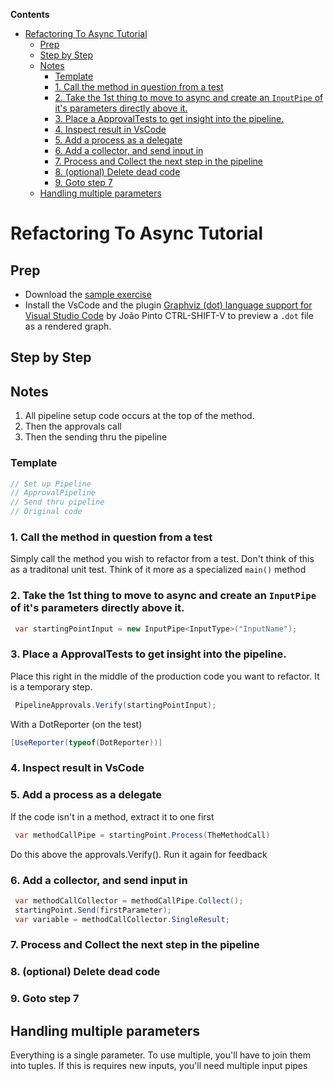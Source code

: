 <!--
GENERATED FILE - DO NOT EDIT
This file was generated by [MarkdownSnippets](https://github.com/SimonCropp/MarkdownSnippets).
Source File: /docs/mdsource/RefactoringTutorial.source.md
To change this file edit the source file and then run MarkdownSnippets.
-->
<!-- START doctoc generated TOC please keep comment here to allow auto update -->
<!-- DON'T EDIT THIS SECTION, INSTEAD RE-RUN doctoc TO UPDATE -->
**Contents**

- [Refactoring To Async Tutorial](#refactoring-to-async-tutorial)
  - [Prep](#prep)
  - [Step by Step](#step-by-step)
  - [Notes](#notes)
    - [Template](#template)
    - [1. Call the method in question from a test](#1-call-the-method-in-question-from-a-test)
    - [2. Take the 1st thing to move to async and create an `InputPipe` of it's parameters directly above it.](#2-take-the-1st-thing-to-move-to-async-and-create-an-inputpipe-of-its-parameters-directly-above-it)
    - [3. Place a ApprovalTests to get insight into the pipeline.](#3-place-a-approvaltests-to-get-insight-into-the-pipeline)
    - [4. Inspect result in VsCode](#4-inspect-result-in-vscode)
    - [5. Add a process as a delegate](#5-add-a-process-as-a-delegate)
    - [6. Add a collector, and send input in](#6-add-a-collector-and-send-input-in)
    - [7. Process and Collect the next step in the pipeline](#7-process-and-collect-the-next-step-in-the-pipeline)
    - [8. (optional) Delete dead code](#8-optional-delete-dead-code)
    - [9. Goto step 7](#9-goto-step-7)
  - [Handling multiple parameters](#handling-multiple-parameters)

<!-- END doctoc generated TOC please keep comment here to allow auto update -->

# Refactoring To Async Tutorial

## Prep

* Download the [sample exercise](https://github.com/refactoring-pipelines/PipelinesExercise) 
* Install the VsCode and the plugin [Graphviz (dot) language support for Visual Studio Code](https://marketplace.visualstudio.com/items?itemName=joaompinto.vscode-graphviz) by João Pinto 
CTRL-SHIFT-V to preview a `.dot` file as a rendered graph.



## Step by Step

## Notes

 1. All pipeline setup code occurs at the top of the method.  
 2. Then the approvals call  
 3. Then the sending thru the pipeline

### Template 

```cs
// Set up Pipeline
// ApprovalPipeline
// Send thru pipeline
// Original code
```
### 1. Call the method in question from a test

Simply call the method you wish to refactor from a test.
Don't think of this as a traditonal unit test. Think of it more as a specialized `main()` method

### 2. Take the 1st thing to move to async and create an `InputPipe` of it's parameters directly above it.

``` cs
 var startingPointInput = new InputPipe<InputType>("InputName");
 ```
 
 ### 3. Place a ApprovalTests to get insight into the pipeline.
 
 Place this right in the middle of the production code you want to refactor. It is a temporary step.
 
 ``` cs 
  PipelineApprovals.Verify(startingPointInput);
 ```
 
 With a DotReporter (on the test)
 
 ``` cs 
 [UseReporter(typeof(DotReporter))]
 ```

### 4. Inspect result in VsCode

### 5. Add a process as a delegate

If the code isn't in a method, extract it to one first

``` cs
 var methodCallPipe = startingPoint.Process(TheMethodCall)
```

Do this above the approvals.Verify(). Run it again for feedback

### 6. Add a collector, and send input in

``` cs
 var methodCallCollector = methodCallPipe.Collect();
 startingPoint.Send(firstParameter);
 var variable = methodCallCollector.SingleResult;
```

### 7. Process and Collect the next step in the pipeline

### 8. (optional) Delete dead code

### 9. Goto step 7

## Handling multiple parameters

Everything is a single parameter. To use multiple, you'll have to join them into tuples. If this is requires new inputs, you'll need multiple input pipes
